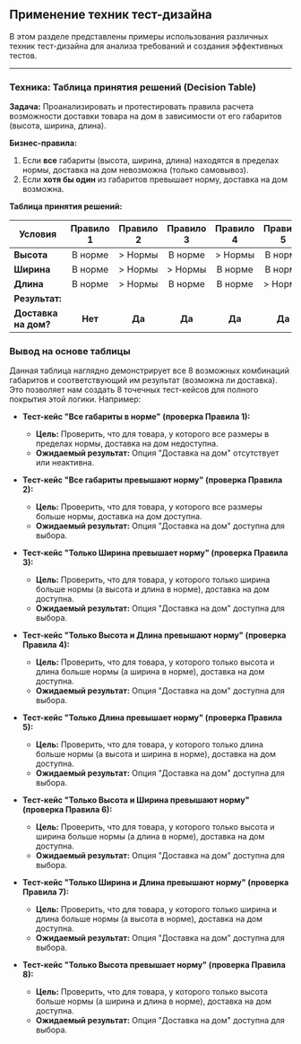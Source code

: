 ## Применение техник тест-дизайна

В этом разделе представлены примеры использования различных техник тест-дизайна для анализа требований и создания эффективных тестов.

---

### Техника: Таблица принятия решений (Decision Table)

**Задача:** Проанализировать и протестировать правила расчета возможности доставки товара на дом в зависимости от его габаритов (высота, ширина, длина).

**Бизнес-правила:**
1.  Если **все** габариты (высота, ширина, длина) находятся в пределах нормы, доставка на дом невозможна (только самовывоз).
2.  Если **хотя бы один** из габаритов превышает норму, доставка на дом возможна.

**Таблица принятия решений:**

| Условия | Правило 1 | Правило 2 | Правило 3 | Правило 4 | Правило 5 | Правило 6 | Правило 7 | Правило 8 |
|---|:---:|:---:|:---:|:---:|:---:|:---:|:---:|:---:|
| **Высота** | В норме | > Нормы | В норме | > Нормы | В норме | > Нормы | В норме | > Нормы |
| **Ширина** | В норме | > Нормы | > Нормы | В норме | В норме | > Нормы | > Нормы | В норме |
| **Длина** | В норме | > Нормы | В норме | В норме | > Нормы | В норме | > Нормы | В норме |
| **Результат:** | | | | | | | | |
| **Доставка на дом?** | **Нет** | **Да** | **Да** | **Да** | **Да** | **Да** | **Да** | **Да** |


### Вывод на основе таблицы

Данная таблица наглядно демонстрирует все 8 возможных комбинаций габаритов и соответствующий им результат (возможна ли доставка). Это позволяет нам создать 8 точечных тест-кейсов для полного покрытия этой логики. Например:

*   **Тест-кейс "Все габариты в норме" (проверка Правила 1):**
    *   **Цель:** Проверить, что для товара, у которого все размеры в пределах нормы, доставка на дом недоступна.
    *   **Ожидаемый результат:** Опция "Доставка на дом" отсутствует или неактивна.

*   **Тест-кейс "Все габариты превышают норму" (проверка Правила 2):**
    *   **Цель:** Проверить, что для товара, у которого все размеры больше нормы, доставка на дом доступна.
    *   **Ожидаемый результат:** Опция "Доставка на дом" доступна для выбора.

*   **Тест-кейс "Только Ширина превышает норму" (проверка Правила 3):**
    *   **Цель:** Проверить, что для товара, у которого только ширина больше нормы (а высота и длина в норме), доставка на дом доступна.
    *   **Ожидаемый результат:** Опция "Доставка на дом" доступна для выбора.

*   **Тест-кейс "Только Высота и Длина превышают норму" (проверка Правила 4):**
    *   **Цель:** Проверить, что для товара, у которого только высота и длина больше нормы (а ширина в норме), доставка на дом доступна.
    *   **Ожидаемый результат:** Опция "Доставка на дом" доступна для выбора.

*   **Тест-кейс "Только Длина превышает норму" (проверка Правила 5):**
    *   **Цель:** Проверить, что для товара, у которого только длина больше нормы (а высота и ширина в норме), доставка на дом доступна.
    *   **Ожидаемый результат:** Опция "Доставка на дом" доступна для выбора.

*   **Тест-кейс "Только Высота и Ширина превышают норму" (проверка Правила 6):**
    *   **Цель:** Проверить, что для товара, у которого только высота и ширина больше нормы (а длина в норме), доставка на дом доступна.
    *   **Ожидаемый результат:** Опция "Доставка на дом" доступна для выбора.

*   **Тест-кейс "Только Ширина и Длина превышают норму" (проверка Правила 7):**
    *   **Цель:** Проверить, что для товара, у которого только ширина и длина больше нормы (а высота в норме), доставка на дом доступна.
    *   **Ожидаемый результат:** Опция "Доставка на дом" доступна для выбора.

*   **Тест-кейс "Только Высота превышает норму" (проверка Правила 8):**
    *   **Цель:** Проверить, что для товара, у которого только высота больше нормы (а ширина и длина в норме), доставка на дом доступна.
    *   **Ожидаемый результат:** Опция "Доставка на дом" доступна для выбора.
   
   
